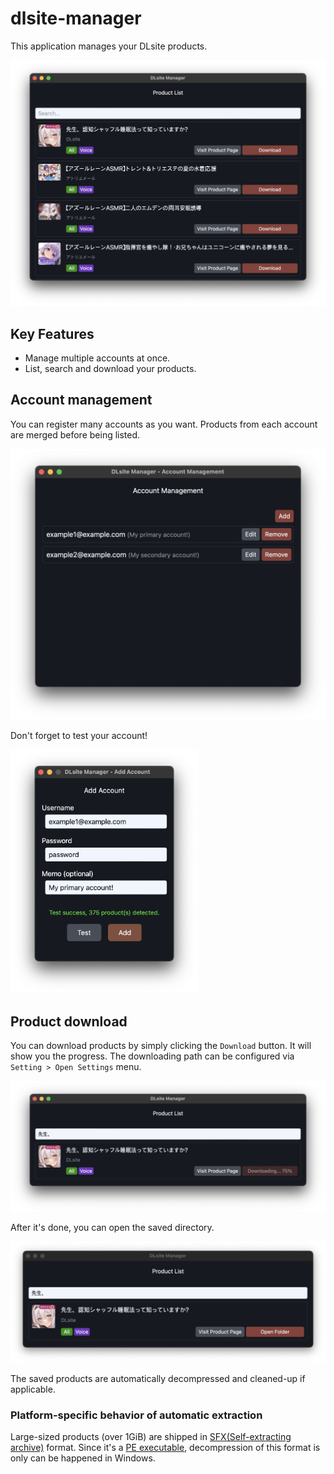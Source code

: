 # dlsite-manager

This application manages your DLsite products.

![main-image](./docs/img-1.png)

## Key Features

- Manage multiple accounts at once.
- List, search and download your products.

## Account management

You can register many accounts as you want. Products from each account are merged before being listed.

![account-management-image-1](./docs/img-am-1.png)

Don't forget to test your account!

<img src="./docs/img-am-2.png" alt="account-management-image-2" width="300">

## Product download

You can download products by simply clicking the `Download` button. It will show you the progress. The downloading path can be configured via `Setting > Open Settings` menu.

![product-download-image-1](./docs/img-dl-1.png)

After it's done, you can open the saved directory.

![product-download-image-2](./docs/img-dl-2.png)

The saved products are automatically decompressed and cleaned-up if applicable.

### Platform-specific behavior of automatic extraction

Large-sized products (over 1GiB) are shipped in [SFX(Self-extracting archive)](https://en.wikipedia.org/wiki/Self-extracting_archive) format. Since it's a [PE executable](https://en.wikipedia.org/wiki/Portable_Executable), decompression of this format is only can be happened in Windows.
